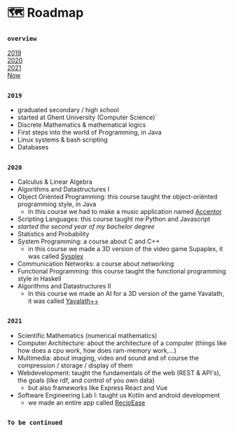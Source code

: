 #  🗺️ Roadmap
### `overview`
[2019](#2019)\
[2020](#2020)\
[2021](#2021)\
[Now](#to-be-continued)

##

### `2019`
- graduated secondary / high school 
- started at Ghent University (Computer Science)`
- Discrete Mathematics & mathematical logics
- First steps into the world of Programming, in Java
- Linux systems & bash scripting
- Databases

##

### `2020`
- Calculus & Linear Algebra
- Algorithms and Datastructures I
- Object Oriënted Programming: this course taught the object-oriënted programming style, in Java
  - In this course we had to make a music application named [Accentor](project_descriptions/accentor.md)
- Scripting Languages: this course taught me Python and Javascript
- _started the second year of my bachelor degree_
- Statistics and Probability
- System Programming: a course about C and C++
  - in this course we made a 3D version of the video game Supaplex, it was called [Sysplex](project_descriptions/sysplex.md) 
- Communication Networks: a course about networking
- Functional Programming: this course taught the functional programming style in Haskell
- Algorithms and Datastructures II
  - In this course we made an AI for a 3D version of the game Yavalath, it was called [Yavalath++](project_descriptions/yavalath.md)

##

### `2021`
- Scientific Mathematics (numerical mathematics)
- Computer Architecture: about the architecture of a computer (things like how does a cpu work, how does ram-memory work,...)
- Multimedia: about imaging, video and sound and of course the compression / storage / display of them
- Webdevelopment: taught the fundamentals of the web (REST & API's), the goals (like rdf, and control of you own data)
  - but also frameworks like Express React and Vue
- Software Engineering Lab I: taught us Kotlin and android development
  - we made an entire app called [RecipEase](project_descriptions/recipease.md)

##

### `To be continued`

